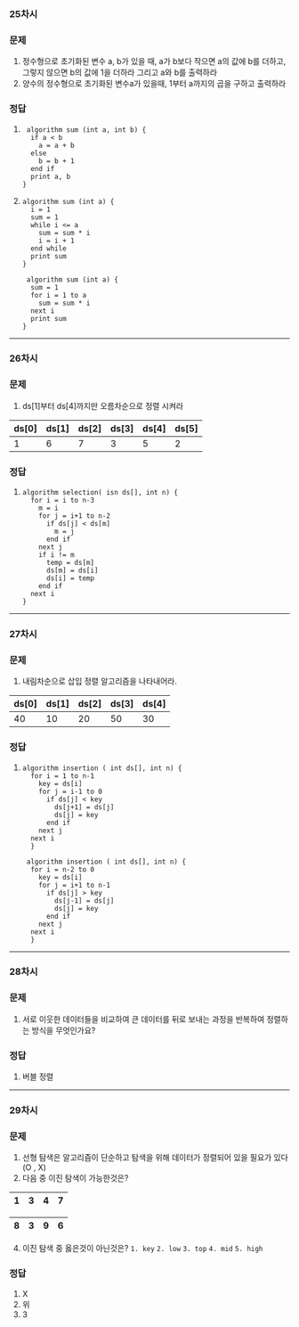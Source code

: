 ### 25차시

### 문제
  1. 정수형으로 초기화된 변수 a, b가 있을 때, a가 b보다 작으면 a의 값에 b를 더하고, 그렇지 않으면 b의 값에 1을 더하라 그리고 a와 b를 출력하라
  2.  양수의 정수형으로 초기화된 변수a가 있을때, 1부터 a까지의 곱을 구하고 출력하라



### 정답
  1. ```
      algorithm sum (int a, int b) {
       if a < b
         a = a + b
       else
         b = b + 1
       end if
       print a, b
     }
     ```

  2. ```
     algorithm sum (int a) {
       i = 1
       sum = 1
       while i <= a
         sum = sum * i
         i = i + 1
       end while
       print sum
     }
     ```
     ```
      algorithm sum (int a) {
       sum = 1
       for i = 1 to a
         sum = sum * i
       next i
       print sum
     }
     ```
  ---

  ### 26차시

### 문제
  1. ds[1]부터 ds[4]까지만 오름차순으로 정렬 시켜라

|ds[0]|ds[1]|ds[2]|ds[3]|ds[4]|ds[5]|
|---|---|---|---|---|---|
| 1 | 6 | 7 | 3 | 5 | 2 |


### 정답
  1. ```
     algorithm selection( isn ds[], int n) {
       for i = i to n-3
         m = i
         for j = i+1 to n-2
           if ds[j] < ds[m]
             m = j
           end if
         next j
         if i != m
           temp = ds[m]
           ds[m] = ds[i]
           ds[i] = temp
         end if
       next i
     }
     ```

---

### 27차시

### 문제
  1. 내림차순으로 삽입 정렬 알고리즘을 나타내어라.

|ds[0]|ds[1]|ds[2]|ds[3]|ds[4]|
|----|----|----|----|----|
| 40 | 10 | 20 | 50 | 30 |




### 정답
  1. ```
     algorithm insertion ( int ds[], int n) {
       for i = 1 to n-1
         key = ds[i]
         for j = i-1 to 0
           if ds[j] < key
             ds[j+1] = ds[j]
             ds[j] = key
           end if
         next j
       next i
       }
     ```
     ```
      algorithm insertion ( int ds[], int n) {
       for i = n-2 to 0
         key = ds[i]
         for j = i+1 to n-1
           if ds[j] > key
             ds[j-1] = ds[j]
             ds[j] = key
           end if
         next j
       next i
       }
     ```

---

### 28차시

### 문제
  1. 서로 이웃한 데이터들을 비교하여 큰 데이터를 뒤로 보내는 과정을 반복하여 정렬하는 방식을 무엇인가요?


### 정답
  1. 버블 정렬

---


### 29차시

### 문제
  1. 선형 탐색은 알고리즘이 단순하고 탐색을 위해 데이터가 정렬되어 있을 필요가 있다 (O , X)
  2. 다음 중 이진 탐색이 가능한것은?

|1|3|4|7|
|-|-|-|-|
  
|8|3|9|6|
|-|-|-|-|
  4. 이진 탐색 중 옳은것이 아닌것은?
     `1. key` `2. low` `3. top` `4. mid` `5. high`


### 정답
  1. X
  2. 위
  3. 3
